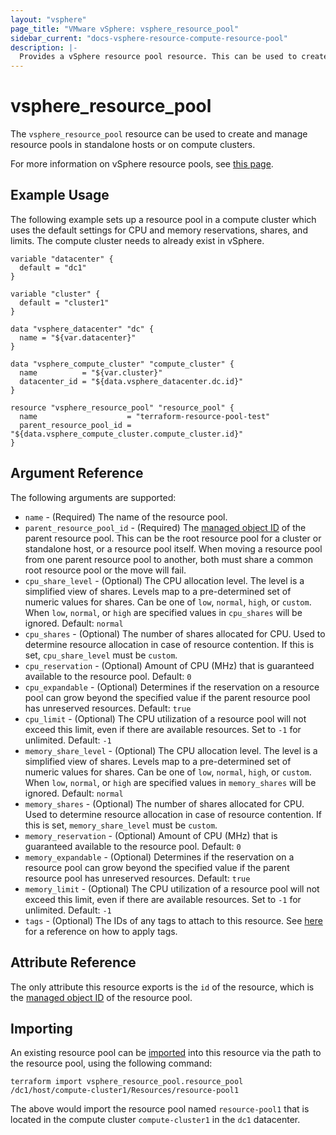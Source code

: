 ```yaml
---
layout: "vsphere"
page_title: "VMware vSphere: vsphere_resource_pool"
sidebar_current: "docs-vsphere-resource-compute-resource-pool"
description: |-
  Provides a vSphere resource pool resource. This can be used to create and manage resource pools.
---
```


# vsphere\_resource\_pool

The `vsphere_resource_pool` resource can be used to create and manage
resource pools in standalone hosts or on compute clusters.

For more information on vSphere resource pools, see [this
page][ref-vsphere-resource_pools].

[ref-vsphere-resource_pools]: https://docs.vmware.com/en/VMware-vSphere/6.5/com.vmware.vsphere.resmgmt.doc/GUID-60077B40-66FF-4625-934A-641703ED7601.html

## Example Usage

The following example sets up a resource pool in a compute cluster which uses
the default settings for CPU and memory reservations, shares, and limits. The
compute cluster needs to already exist in vSphere.  

```hcl
variable "datacenter" {
  default = "dc1"
}

variable "cluster" {
  default = "cluster1"
}

data "vsphere_datacenter" "dc" {
  name = "${var.datacenter}"
}

data "vsphere_compute_cluster" "compute_cluster" {
  name          = "${var.cluster}"
  datacenter_id = "${data.vsphere_datacenter.dc.id}"
}

resource "vsphere_resource_pool" "resource_pool" {
  name                    = "terraform-resource-pool-test"
  parent_resource_pool_id = "${data.vsphere_compute_cluster.compute_cluster.id}"
}
```

## Argument Reference

The following arguments are supported:

* `name` - (Required) The name of the resource pool.
* `parent_resource_pool_id` - (Required) The [managed object ID][docs-about-morefs]
  of the parent resource pool. This can be the root resource pool for a cluster
  or standalone host, or a resource pool itself. When moving a resource pool
  from one parent resource pool to another, both must share a common root
  resource pool or the move will fail.
* `cpu_share_level` - (Optional) The CPU allocation level. The level is a
  simplified view of shares. Levels map to a pre-determined set of numeric
  values for shares. Can be one of `low`, `normal`, `high`, or `custom`. When
  `low`, `normal`, or `high` are specified values in `cpu_shares` will be
  ignored.  Default: `normal`
* `cpu_shares` - (Optional) The number of shares allocated for CPU. Used to
  determine resource allocation in case of resource contention. If this is set,
  `cpu_share_level` must be `custom`.
* `cpu_reservation` - (Optional) Amount of CPU (MHz) that is guaranteed
  available to the resource pool. Default: `0`
* `cpu_expandable` - (Optional) Determines if the reservation on a resource
  pool can grow beyond the specified value if the parent resource pool has
  unreserved resources. Default: `true`
* `cpu_limit` - (Optional) The CPU utilization of a resource pool will not exceed
  this limit, even if there are available resources. Set to `-1` for unlimited.
  Default: `-1`
* `memory_share_level` - (Optional) The CPU allocation level. The level is a
  simplified view of shares. Levels map to a pre-determined set of numeric
  values for shares. Can be one of `low`, `normal`, `high`, or `custom`. When
  `low`, `normal`, or `high` are specified values in `memory_shares` will be
  ignored.  Default: `normal`
* `memory_shares` - (Optional) The number of shares allocated for CPU. Used to
  determine resource allocation in case of resource contention. If this is set,
  `memory_share_level` must be `custom`.
* `memory_reservation` - (Optional) Amount of CPU (MHz) that is guaranteed
  available to the resource pool. Default: `0`
* `memory_expandable` - (Optional) Determines if the reservation on a resource
  pool can grow beyond the specified value if the parent resource pool has
  unreserved resources. Default: `true`
* `memory_limit` - (Optional) The CPU utilization of a resource pool will not exceed
  this limit, even if there are available resources. Set to `-1` for unlimited.
  Default: `-1`
* `tags` - (Optional) The IDs of any tags to attach to this resource. See
  [here][docs-applying-tags] for a reference on how to apply tags.

[docs-about-morefs]: /docs/providers/vsphere/index.html#use-of-managed-object-references-by-the-vsphere-provider
[docs-applying-tags]: /docs/providers/vsphere/r/tag.html#using-tags-in-a-supported-resource

## Attribute Reference

The only attribute this resource exports is the `id` of the resource, which is
the [managed object ID][docs-about-morefs] of the resource pool.

## Importing

An existing resource pool can be [imported][docs-import] into this resource via
the path to the resource pool, using the following command:

[docs-import]: https://www.terraform.io/docs/import/index.html

```
terraform import vsphere_resource_pool.resource_pool /dc1/host/compute-cluster1/Resources/resource-pool1
```

The above would import the resource pool named `resource-pool1` that is located
in the compute cluster `compute-cluster1` in the `dc1` datacenter.
